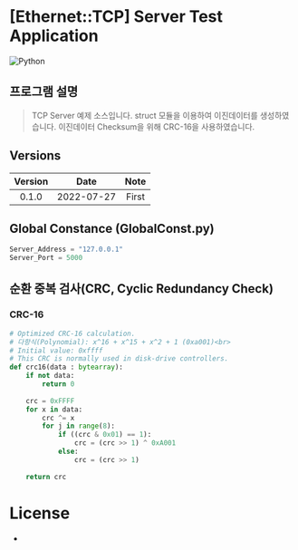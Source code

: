 # [Ethernet::TCP] Server Test Application
<p align="left">
    <img alt="Python" src ="https://img.shields.io/badge/Python-3776AB.svg?&style=for-the-badge&logo=Python&logoColor=white">
</p>

## 프로그램 설명
> TCP Server 예제 소스입니다.
> struct 모듈을 이용하여 이진데이터를 생성하였습니다.
> 이진데이터 Checksum을 위해 CRC-16을 사용하였습니다.

## Versions
|      Version     |    Date    |  Note                                                  |
| :--------------: | :--------: | :----------------------------------------------------: |
|       0.1.0      | 2022-07-27 |  First                                                 |

## Global Constance (GlobalConst.py)
``` Python
Server_Address = "127.0.0.1"
Server_Port = 5000
```
## 순환 중복 검사(CRC, Cyclic Redundancy Check)
### CRC-16
``` Python
# Optimized CRC-16 calculation.
# 다항식(Polynomial): x^16 + x^15 + x^2 + 1 (0xa001)<br>
# Initial value: 0xffff
# This CRC is normally used in disk-drive controllers.
def crc16(data : bytearray):
    if not data:
        return 0
    
    crc = 0xFFFF
    for x in data:
        crc ^= x
        for j in range(8):
            if ((crc & 0x01) == 1):
                crc = (crc >> 1) ^ 0xA001
            else:
                crc = (crc >> 1)
    
    return crc
```

# License
-